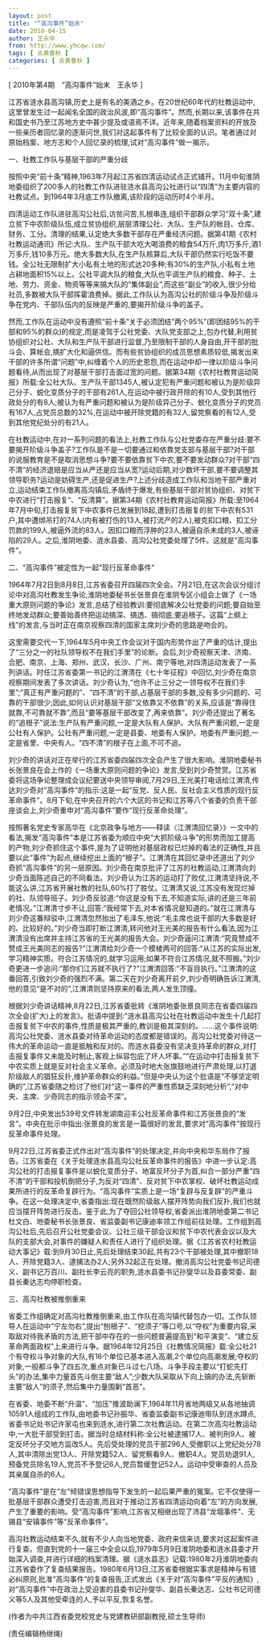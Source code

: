 ```yaml
---
layout: post
title: "“高沟事件”始末"
date: 2010-04-15
author: 王永华
from: http://www.yhcqw.com/
tags: [ 炎黄春秋 ]
categories: [ 炎黄春秋 ]
---
```



[ 2010年第4期　“高沟事件”始末　王永华 ]


江苏省涟水县高沟镇,历史上是有名的美酒之乡。在20世纪60年代的社教运动中,这里曾发生过一起闻名全国的政治风波,即“高沟事件”。然而,长期以来,该事件在共和国史书乃至江苏地方史中甚少提及或语焉不详。近年来,随着档案资料的开放及一些亲历者回忆录的逐渐问世,我们对这起事件有了比较全面的认识。笔者通过对原始档案、地方志和个人回忆录的梳理,试对“高沟事件”做一揭示。

一、社教工作队与基层干部的严重分歧


按照中央“前十条”精神,1963年7月起江苏省四清运动试点正式铺开。11月中旬淮阴地委组织了200多人的社教工作队进驻涟水县高沟公社进行以“四清”为主要内容的社教试点。到1964年3月底工作队撤离,该阶段的运动历时4个半月。


四清运动工作队进驻高沟公社后,访贫问苦,扎根串连,组织干部群众学习“双十条”,建立贫下中农阶级队伍,成立贫协组织,层层清理公社、大队、生产队的帐目、仓库、财务、工分。清理的结果,认定绝大多数干部存在严重经济问题。据第41期《农村社教运动通讯》所记:大队、生产队干部大吃大喝浪费的粮食54万斤,肉1万多斤,酒1万多斤,钱10多万元。绝大多数大队,在生产队核算后,大队干部仍然实行吃饭不要钱。全公社无限制扩大小私有土地的形式达20多种;有30%的生产队,小私有土地占耕地面积15%以上。公社平调大队的粮食,大队也平调生产队的粮食、种子、土地、劳力、资金、物资等等来搞大队的“集体副业”,而这些“副业”的收入,很少分给社员,多数被大队干部挥霍浪费掉。据此,工作队认为高沟公社的阶级斗争及阶级斗争在党内、干部队伍内的反映是严重的,要揭开阶级斗争的盖子。


然而,工作队在运动中没有遵照“前十条”关于必须团结“两个95%”(即团结95%的干部和95%的群众)的规定,而是凌驾于公社党委、大队党支部之上,包办代替,利用贫协组织对公社、大队和生产队干部进行监督,乃至限制干部的人身自由,开干部的批斗会、算帐会,搞扩大化和逼供信。而有些贫协组织的成员思想素质较低,揭发出来干部的许多所谓“问题”中,纠缠着个人的历史恩怨,而在运动中却一律以阶级斗争问题看待,从而出现了对基层干部打击面过宽的问题。据第34期《农村社教育运动简报》所载:全公社大队、生产队干部1345人,被认定犯有严重问题和被认为是阶级异己分子、蜕化变质分子的干部有261人,在运动中被行政开除的有10人,受到其他行政处分的有8人;被认为有严重问题和被认为是阶级异己分子、蜕化变质分子的党员有167人,占党员总数的32%,在运动中被开除党籍的有32人,留党察看的有12人,受到其他党纪处分的有21人。


在社教运动中,在对一系列问题的看法上,社教工作队与公社党委存在严重分歧:要不要揭开阶级斗争盖子?工作队是不是一切要通过和依靠党支部与基层干部?对干部的说服教育是不是取消思想斗争?要不要依靠贫下中农,要不要发动群众?对干部“四不清”的经济退赔是应当从严还是应当从宽?运动后期,对少数坏干部,要不要调整其领导职务?运动是妨碍生产,还是促进生产?上述分歧造成工作队和当地干部严重对立,运动结束工作队撤离高沟镇后,矛盾终于爆发,有些基层干部对贫协组织、对贫下中农进行“打击报复”、“反清算”。据第34期《农村社教育运动简报》所载:至1964年7月中旬,打击报复贫下中农事件已发展到18起,遭到打击报复的贫下中农有531户,其中遭绑吊打的74人(内有被打伤的13人,被打流产的2人),被克扣口粮、扣工分罚款的199人,被逼外流的83人。因扣口粮而浮肿的23人,被逼自杀未成的3人,被诬陷的29人。之后,淮阴地委、涟水县委、高沟公社党委处理了5件。这就是“高沟事件”。

二、“高沟事件”被定性为一起“现行反革命事件”


1964年7月2日到8月8日,江苏省委召开四届四次全会。7月21日,在这次会议分组讨论中对高沟社教发生争论,淮阴地委秘书长张景良在淮阴专区小组会上做了《一场重大原则问题的争论》发言,总结了经验教训:要彻底解决公社党委的问题;要自始至终地发动群众;要善始善终把运动搞深、搞透、搞彻底;要追根子。这篇“上纲上线”的发言,与当时正在南京视察四清的国家主席刘少奇的思路是吻合的。


这里需要交代一下,1964年5月中央工作会议对于国内形势作出了严重的估计,提出了“三分之一的社队领导权不在我们手里”的论断。会后,刘少奇视察天津、济南、合肥、南京、上海、郑州、武汉、长沙、广州、南宁等地,对四清运动发表了一系列讲话。时任江苏省委第一书记的江渭清在《七十年征程》中回忆,刘少奇在南京视察期间发表了多次讲话。刘少奇认为,“也许不止三分之一领导权不在我们手里”;“真正有严重问题的”、“四不清”的干部,占基层干部的多数,没有多少问题的、可靠的干部很少;因此,如何认识对基层干部“又依靠又不依靠”的关系,应该是“靠得住就靠,不可靠就不靠”,而且“要等基层干部改变了,再来依靠”。刘少奇还提出了著名的“追根子”说法:生产队有严重问题,一定是大队有人保护。大队有严重问题,一定是公社有人保护。公社有严重问题,一定是县委、地委有人保护。地委有严重问题,一定是省里、中央有人。“四不清”的根子在上面,不可不追。


刘少奇的讲话对正在举行的江苏省委四届四次全会产生了很大影响。淮阴地委秘书长张景良在会上作的《一场重大原则问题的争论》发言,受到刘少奇赞赏。江苏省委将这场争论整理成会议纪要送中央领导审阅,7月29日,王光美打电话给江渭清,传达刘少奇对“高沟事件”的指示:这是一起“反党、反人民、反社会主义性质的现行反革命事件”。8月下旬,在中央召开的六个大区的书记和江苏等八个省委的负责干部座谈会上,刘少奇重申对“高沟事件”要作“现行反革命处理”。


按照著名党史专家高华在《北京政争与地方——释读〈江渭清回忆录〉》一文中的看法,揭发“高沟事件”本是江苏省委为顺应中央“大抓阶级斗争”的形势而加工提高的产物,刘少奇抓住这个事件,是为了证明他对基层政权已烂掉的看法的正确性,并且要以此“事件”为起点,继续挖出上面的“根子”。江渭清在其回忆录中还道出了刘少奇抓“高沟事件”的另一层原因。刘少奇在南京批评了江苏的社教运动,江渭清向刘少奇当面陈述自己的不同看法。刘少奇认为江苏的运动打了败仗,江渭清坚持说,不能这么讲,江苏省开展社教的社队,60%打了胜仗。江渭清又说,江苏没有发现烂掉的社、队领导班子。刘少奇反驳道:“你这是没有下去,不知道实际,讲的还是三年前老情况。”江渭清寸步不让,回答:“我经常下去,对本省情况是知道的。”就在江渭清与刘少奇这番辩驳中,江渭清忽然抬出了毛泽东,他说:“毛主席也说干部的大多数是好的、比较好的。”刘少奇当即打断江渭清,转问他对王光美的报告有什么看法,因为江渭清没有出席并主持江苏省的王光美的报告大会。刘少奇逼问江渭清:“究竟赞成不赞成王光美同志的报告?”江渭清给刘少奇一个模棱两可的回答:“从江苏的实际出发,学习精神实质。符合江苏情况的,就学习运用;如果不符合江苏情况,就不照搬。”刘少奇更进一步追问:“那你们江苏就不执行了?”江渭清回答:“不盲目执行。”江渭清的这番回答,引致刘少奇的强烈不满。第二天在刘少奇离开前夕,刘少奇明确告诉江渭清,他的意见“是不对的”,江渭清则坚持原来的看法,两人发生顶撞。


根据刘少奇讲话精神,8月22日,江苏省委批转《淮阴地委张景良同志在省委四届四次全会(扩大)上的发言》。批语中提到:“涟水县高沟公社在社教运动中发生十几起打击报复贫下中农的事件,性质是极其严重的,教训是极其深刻的。……这个事件说明:高沟公社党委、涟水县委对待革命运动的态度都是错误的。高沟公社党委对待这一伟大的革命运动一直是抵触和反对的。而涟水县委没有坚决支持革命的群众,对打击报复事件又未能及时制止,客观上纵容包庇了坏人坏事。”“在运动中打击报复贫下中农实质上就是反对社会主义革命。必须及时地大张旗鼓地进行严肃处理,以打退阶级敌人的猖狂反扑,维护革命群众的利益。”但是中央认为这个批语是“不够坚定明确的”,江苏省委随之检讨了他们对“这一事件的严重性质缺乏深刻地分析”,“对中央、主席、少奇同志的指示领会不深”。


9月2日,中央发出539号文件转发湖南迎丰公社反革命事件和江苏张景良的“发言”。中央在批示中指出:张景良的发言是一篇很好的发言,要求对“高沟事件”按现行反革命事件处理。


9月22日,江苏省委正式作出对“高沟事件”的处理决定,并向中央和华东局作了报告。江苏省委在《关于处理涟水县高沟公社反革命事件的报告》中进一步认定:高沟公社的打击报复事件是以蜕化变质分子、地富反坏分子为首,纠合一部分严重“四不清”的干部和投机倒把分子,为反对“四清”、反对贫下中农掌权、破坏社教运动成果所进行的反革命复辟行为。“高沟事件”实质上是一场“复辟与反复辟”的严重斗争。在这一处理决定中,省委指出:现在既然阶级敌人摆开阵势向我们反扑,我们也就应当摆开阵势进行反击。鉴于此,为了夺回公社领导权,省委派出淮阴地委第二书记杜文白、地委秘书长张景良、省监委副书记康迪率领工作组前往处理。工作组到高沟公社后,先后召开公社党委会议、公社三级干部会议和贫下中农代表会议以及大队的支部大会,对事件的嫌疑人和责任人进行了组织处理。据《江苏省农村社教运动大事记》载:到9月30日止,先后处理结束30起,共有23个干部被处理,其中撤职18人、开除党籍3人、逮捕法办2人;另外32起正在处理。撤消高沟公社党委书记司德义、副书记万百川、副社长李云亮的职务,涟水县委书记孙燮华以及县委常委、副县长秦达志均停职检查。

三、高沟社教被推倒重来


省委工作组确定对高沟社教推倒重来,由工作队在高沟镇代替包办一切。工作队领导人在运动中“宁左勿右”,提出“刨根子”、“挖须子”等口号,以“夺权”为重要内容,采取敌对待我矛盾的方法,把干部中存在的一些问题普遍提高到“和平演变”、“建立反革命两面政权”上来进行斗争。据1964年12月25日《社教情况简报》载:全公社21个有夺权斗争对象的大队,有16个单位已基本进入高潮,2个单位向高潮发展;夺权的对象,一般都斗争了四五次,重点对象已斗过七八场。斗争手段主要以“打蛇先打头”的办法,集中力量首先斗倒主要“敌人”;少数大队采取从下向上搞的办法,先斩断主要“敌人”的须子,然后集中力量围剿“首恶”。


在省委、地委不断“升温”、“加压”推波助澜下,1964年11月省地两级又从各地抽调10591人组成的工作队,由地委书记孙振华、省委监委副书记康迪带队到涟水蹲点,省委书记处书记许家屯也来到涟水,进行第二次社教运动。在第二次高沟社教运动中,一大批干部受到打击。据当时总结材料称:全公社被逮捕17人、被判刑9人、被定反坏分子交地方监改5人。先后受处理的党员干部296人,受撤职以上党纪处分78人,其中清除出党13人、开除党籍52人、留党察看9人、撤职4人。党员劝退91人,预备党员除名19人,党员不予登记6人,党员暂缓登记52人。运动中受审查的人员及其亲属自杀的6人。


“高沟事件”是在“左”倾错误思想指导下发生的一起后果严重的冤案。它不仅使得一批基层干部群众遭受打击迫害,而且对于推动江苏省四清运动向着“左”的方向发展,产生了重要的影响。受“高沟事件”影响,江苏省又相继出现了沛县“龙堌事件”、无锡县“安镇事件”等“反革命事件”。


高沟社教运动结束不久,就有不少人向当地党委、政府来信来访,要求对这起案件进行复查。但直到党的十一届三中全会以后,1979年5月9日淮阴地委和涟水县委才开始深入调查,并进行详细的档案清理。据《涟水县志》记载:1980年2月淮阴地委向江苏省委作了复查结果报告。1980年6月13日,江苏省委根据实事求是精神与有错必纠原则,批准“高沟事件”的复查报告,正式发出《关于对“高沟事件”平反的通知》,对“高沟事件”中在政治上受迫害的县委书记孙燮华、副县长秦达志、公社书记司德义等5人及其他受牵连的人,予以平反,恢复名誉。

(作者为中共江西省委党校党史与党建教研部副教授,硕士生导师)

(责任编辑杨继绳)


